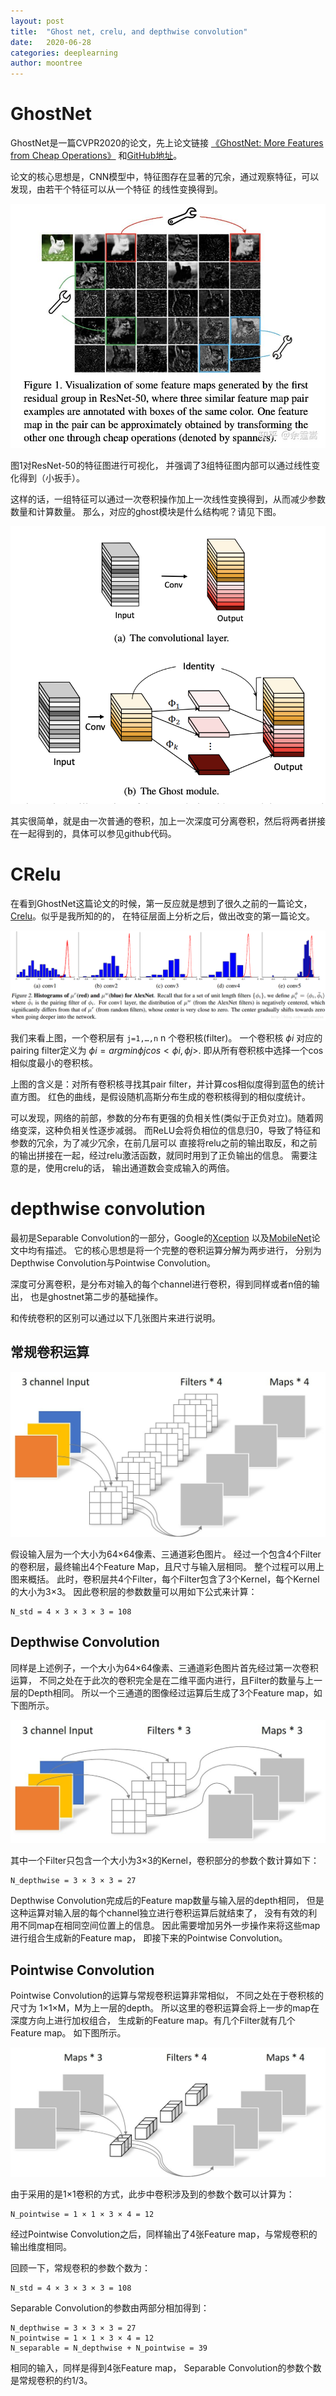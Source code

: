 ```yaml
---
layout: post
title:  "Ghost net, crelu, and depthwise convolution"
date:   2020-06-28
categories: deeplearning
author: moontree
---
```


# GhostNet
GhostNet是一篇CVPR2020的论文，先上论文链接
[《GhostNet: More Features from Cheap Operations》]([https://arxiv.org/pdf/1911.11907.pdf)
和[GitHub地址](https://github.com/huawei-noah/ghostnet)。

论文的核心思想是，CNN模型中，特征图存在显著的冗余，通过观察特征，可以发现，由若干个特征可以从一个特征
的线性变换得到。

![图1](/static/img/ghost_feature.jpg)

图1对ResNet-50的特征图进行可视化，
并强调了3组特征图内部可以通过线性变化得到（小扳手）。

这样的话，一组特征可以通过一次卷积操作加上一次线性变换得到，从而减少参数数量和计算数量。
那么，对应的ghost模块是什么结构呢？请见下图。

![](/static/img/ghost_module.png)

其实很简单，就是由一次普通的卷积，加上一次深度可分离卷积，然后将两者拼接在一起得到的，具体可以参见github代码。

# CRelu
在看到GhostNet这篇论文的时候，第一反应就是想到了很久之前的一篇论文，[Crelu](https://arxiv.org/pdf/1603.05201.pdf)。似乎是我所知的的，
在特征层面上分析之后，做出改变的第一篇论文。

![](/static/img/celu_histogram.png)

我们来看上图，一个卷积层有 `j=1,…,n` n 个卷积核(filter)。
一个卷积核 $ϕi$
对应的pairing filter定义为 $ϕi=argminϕjcos<ϕi,ϕj>$.
即从所有卷积核中选择一个cos相似度最小的卷积核。

上图的含义是：对所有卷积核寻找其pair filter，并计算cos相似度得到蓝色的统计直方图。
红色的曲线，是假设随机高斯分布生成的卷积核得到的相似度统计。


可以发现，网络的前部，参数的分布有更强的负相关性(类似于正负对立)。随着网络变深，这种负相关性逐步减弱。
而ReLU会将负相位的信息归0，导致了特征和参数的冗余，为了减少冗余，在前几层可以
直接将relu之前的输出取反，和之前的输出拼接在一起，经过relu激活函数，就同时用到了正负输出的信息。
需要注意的是，使用crelu的话， 输出通道数会变成输入的两倍。

# depthwise convolution
最初是Separable Convolution的一部分，Google的[Xception](http://openaccess.thecvf.com/content_cvpr_2017/papers/Chollet_Xception_Deep_Learning_CVPR_2017_paper.pdf)
以及[MobileNet](https://arxiv.org/pdf/1704.04861.pdf)论文中均有描述。
它的核心思想是将一个完整的卷积运算分解为两步进行，
分别为Depthwise Convolution与Pointwise Convolution。

深度可分离卷积，是分布对输入的每个channel进行卷积，得到同样或者n倍的输出，
也是ghostnet第二步的基础操作。

和传统卷积的区别可以通过以下几张图片来进行说明。

## 常规卷积运算
![](/static/img/convolution.jpeg)

假设输入层为一个大小为64×64像素、三通道彩色图片。
经过一个包含4个Filter的卷积层，最终输出4个Feature Map，且尺寸与输入层相同。
整个过程可以用上图来概括。
此时，卷积层共4个Filter，每个Filter包含了3个Kernel，每个Kernel的大小为3×3。
因此卷积层的参数数量可以用如下公式来计算：
```
N_std = 4 × 3 × 3 × 3 = 108
```
## Depthwise Convolution
同样是上述例子，一个大小为64×64像素、三通道彩色图片首先经过第一次卷积运算，
不同之处在于此次的卷积完全是在二维平面内进行，且Filter的数量与上一层的Depth相同。
所以一个三通道的图像经过运算后生成了3个Feature map，如下图所示。

![](/static/img/depthwise_convolution.jpeg)

其中一个Filter只包含一个大小为3×3的Kernel，卷积部分的参数个数计算如下：
```
N_depthwise = 3 × 3 × 3 = 27
```
Depthwise Convolution完成后的Feature map数量与输入层的depth相同，
但是这种运算对输入层的每个channel独立进行卷积运算后就结束了，
没有有效的利用不同map在相同空间位置上的信息。
因此需要增加另外一步操作来将这些map进行组合生成新的Feature map，
即接下来的Pointwise Convolution。

## Pointwise Convolution
Pointwise Convolution的运算与常规卷积运算非常相似，
不同之处在于卷积核的尺寸为 1×1×M，M为上一层的depth。
所以这里的卷积运算会将上一步的map在深度方向上进行加权组合，
生成新的Feature map。有几个Filter就有几个Feature map。
如下图所示。

![](/static/img/pointwise_convolution.jpeg)

由于采用的是1×1卷积的方式，此步中卷积涉及到的参数个数可以计算为：
```
N_pointwise = 1 × 1 × 3 × 4 = 12
```
经过Pointwise Convolution之后，同样输出了4张Feature map，与常规卷积的输出维度相同。

回顾一下，常规卷积的参数个数为：
```
N_std = 4 × 3 × 3 × 3 = 108
```
Separable Convolution的参数由两部分相加得到：
```
N_depthwise = 3 × 3 × 3 = 27
N_pointwise = 1 × 1 × 3 × 4 = 12
N_separable = N_depthwise + N_pointwise = 39
```
相同的输入，同样是得到4张Feature map，
Separable Convolution的参数个数是常规卷积的约1/3。
